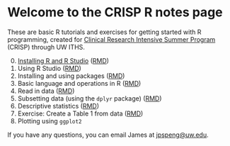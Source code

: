# Welcome to the CRISP R notes page

These are basic R tutorials and exercises for getting started with R programming, created for [Clinical Research Intensive Summer Program](https://www.iths.org/education/professional-development/crisp/) (CRISP) through UW ITHS.

0. [Installing R and R Studio](https://jpspeng.github.io/crisp_notes/pages/installing_R.html) ([RMD]())
1. Using R Studio ([RMD]())
2. Installing and using packages ([RMD]())
3. Basic language and operations in R ([RMD]())
4. Read in data ([RMD]())
5. Subsetting data (using the `dplyr` package) ([RMD]())
6. Descriptive statistics ([RMD]())
7. Exercise: Create a Table 1 from data ([RMD]())
8. Plotting using `ggplot2`

If you have any questions, you can email James at jpspeng@uw.edu. 
